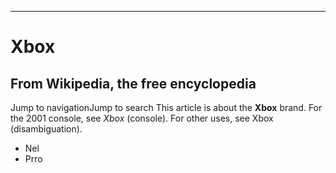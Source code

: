 ---
# Xbox
## From Wikipedia, the free encyclopedia

Jump to navigationJump to search
This article is about the **Xbox** brand. For the 2001 console, see _Xbox_ (console). For other uses, see Xbox (disambiguation).


* Nel
* Prro